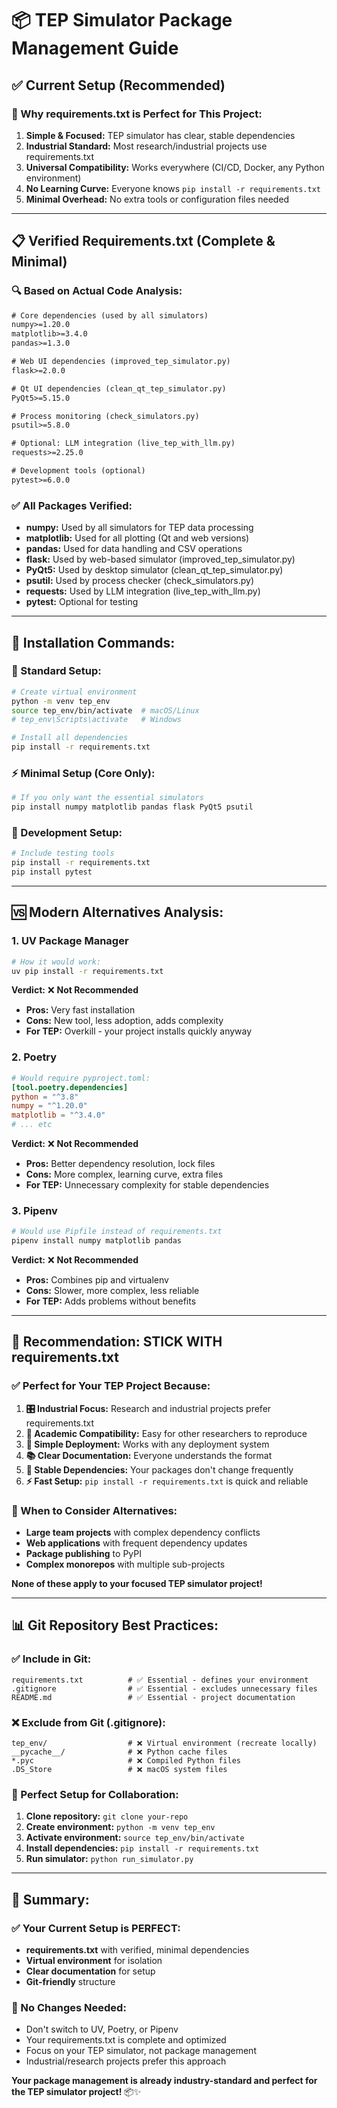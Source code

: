 # 📦 TEP Simulator Package Management Guide

## ✅ **Current Setup (Recommended)**

### **🎯 Why requirements.txt is Perfect for This Project:**

1. **Simple & Focused:** TEP simulator has clear, stable dependencies
2. **Industrial Standard:** Most research/industrial projects use requirements.txt
3. **Universal Compatibility:** Works everywhere (CI/CD, Docker, any Python environment)
4. **No Learning Curve:** Everyone knows `pip install -r requirements.txt`
5. **Minimal Overhead:** No extra tools or configuration files needed

---

## 📋 **Verified Requirements.txt (Complete & Minimal)**

### **🔍 Based on Actual Code Analysis:**

```txt
# Core dependencies (used by all simulators)
numpy>=1.20.0
matplotlib>=3.4.0
pandas>=1.3.0

# Web UI dependencies (improved_tep_simulator.py)
flask>=2.0.0

# Qt UI dependencies (clean_qt_tep_simulator.py)
PyQt5>=5.15.0

# Process monitoring (check_simulators.py)
psutil>=5.8.0

# Optional: LLM integration (live_tep_with_llm.py)
requests>=2.25.0

# Development tools (optional)
pytest>=6.0.0
```

### **✅ All Packages Verified:**
- **numpy:** Used by all simulators for TEP data processing
- **matplotlib:** Used for all plotting (Qt and web versions)
- **pandas:** Used for data handling and CSV operations
- **flask:** Used by web-based simulator (improved_tep_simulator.py)
- **PyQt5:** Used by desktop simulator (clean_qt_tep_simulator.py)
- **psutil:** Used by process checker (check_simulators.py)
- **requests:** Used by LLM integration (live_tep_with_llm.py)
- **pytest:** Optional for testing

---

## 🚀 **Installation Commands:**

### **🎯 Standard Setup:**
```bash
# Create virtual environment
python -m venv tep_env
source tep_env/bin/activate  # macOS/Linux
# tep_env\Scripts\activate   # Windows

# Install all dependencies
pip install -r requirements.txt
```

### **⚡ Minimal Setup (Core Only):**
```bash
# If you only want the essential simulators
pip install numpy matplotlib pandas flask PyQt5 psutil
```

### **🧪 Development Setup:**
```bash
# Include testing tools
pip install -r requirements.txt
pip install pytest
```

---

## 🆚 **Modern Alternatives Analysis:**

### **1. UV Package Manager**
```bash
# How it would work:
uv pip install -r requirements.txt
```
**Verdict:** ❌ **Not Recommended**
- **Pros:** Very fast installation
- **Cons:** New tool, less adoption, adds complexity
- **For TEP:** Overkill - your project installs quickly anyway

### **2. Poetry**
```toml
# Would require pyproject.toml:
[tool.poetry.dependencies]
python = "^3.8"
numpy = "^1.20.0"
matplotlib = "^3.4.0"
# ... etc
```
**Verdict:** ❌ **Not Recommended**
- **Pros:** Better dependency resolution, lock files
- **Cons:** More complex, learning curve, extra files
- **For TEP:** Unnecessary complexity for stable dependencies

### **3. Pipenv**
```bash
# Would use Pipfile instead of requirements.txt
pipenv install numpy matplotlib pandas
```
**Verdict:** ❌ **Not Recommended**
- **Pros:** Combines pip and virtualenv
- **Cons:** Slower, more complex, less reliable
- **For TEP:** Adds problems without benefits

---

## 🎯 **Recommendation: STICK WITH requirements.txt**

### **✅ Perfect for Your TEP Project Because:**

1. **🎛️ Industrial Focus:** Research and industrial projects prefer requirements.txt
2. **🔬 Academic Compatibility:** Easy for other researchers to reproduce
3. **🚀 Simple Deployment:** Works with any deployment system
4. **📚 Clear Documentation:** Everyone understands the format
5. **🔧 Stable Dependencies:** Your packages don't change frequently
6. **⚡ Fast Setup:** `pip install -r requirements.txt` is quick and reliable

### **🎯 When to Consider Alternatives:**
- **Large team projects** with complex dependency conflicts
- **Web applications** with frequent dependency updates
- **Package publishing** to PyPI
- **Complex monorepos** with multiple sub-projects

**None of these apply to your focused TEP simulator project!**

---

## 📊 **Git Repository Best Practices:**

### **✅ Include in Git:**
```
requirements.txt          # ✅ Essential - defines your environment
.gitignore                # ✅ Essential - excludes unnecessary files
README.md                 # ✅ Essential - project documentation
```

### **❌ Exclude from Git (.gitignore):**
```
tep_env/                  # ❌ Virtual environment (recreate locally)
__pycache__/              # ❌ Python cache files
*.pyc                     # ❌ Compiled Python files
.DS_Store                 # ❌ macOS system files
```

### **🎯 Perfect Setup for Collaboration:**
1. **Clone repository:** `git clone your-repo`
2. **Create environment:** `python -m venv tep_env`
3. **Activate environment:** `source tep_env/bin/activate`
4. **Install dependencies:** `pip install -r requirements.txt`
5. **Run simulator:** `python run_simulator.py`

---

## 🎉 **Summary:**

### **✅ Your Current Setup is PERFECT:**
- **requirements.txt** with verified, minimal dependencies
- **Virtual environment** for isolation
- **Clear documentation** for setup
- **Git-friendly** structure

### **🚀 No Changes Needed:**
- Don't switch to UV, Poetry, or Pipenv
- Your requirements.txt is complete and optimized
- Focus on your TEP simulator, not package management
- Industrial/research projects prefer this approach

**Your package management is already industry-standard and perfect for the TEP simulator project!** 📦✨
